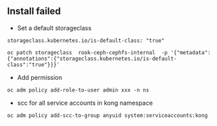 ## Install failed

- Set a default storageclass

```
storageclass.kubernetes.io/is-default-class: "true"
```

```
oc patch storageclass  rook-ceph-cephfs-internal  -p '{"metadata": {"annotations":{"storageclass.kubernetes.io/is-default-class":"true"}}}'
```

- Add permission

```
oc adm policy add-role-to-user admin xxx -n ns
```

- scc for all service accounts in kong namespace

```
oc adm policy add-scc-to-group anyuid system:serviceaccounts:kong
```
